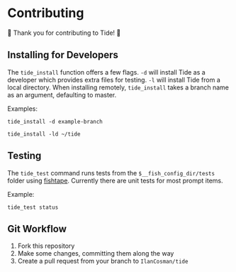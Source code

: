 # Contributing

🌊 Thank you for contributing to Tide! 🌊

## Installing for Developers

The `tide_install` function offers a few flags. `-d` will install Tide as a developer which provides extra files for testing. `-l` will install Tide from a local directory. When installing remotely, `tide_install` takes a branch name as an argument, defaulting to master.

Examples:

```fish
tide_install -d example-branch
```

```fish
tide_install -ld ~/tide
```

## Testing

The `tide_test` command runs tests from the `$__fish_config_dir/tests` folder using [fishtape][]. Currently there are unit tests for most prompt items.

Example:

```fish
tide_test status
```

## Git Workflow

1. Fork this repository
2. Make some changes, committing them along the way
3. Create a pull request from your branch to `IlanCosman/tide`

[fishtape]: https://github.com/jorgebucaran/fishtape
